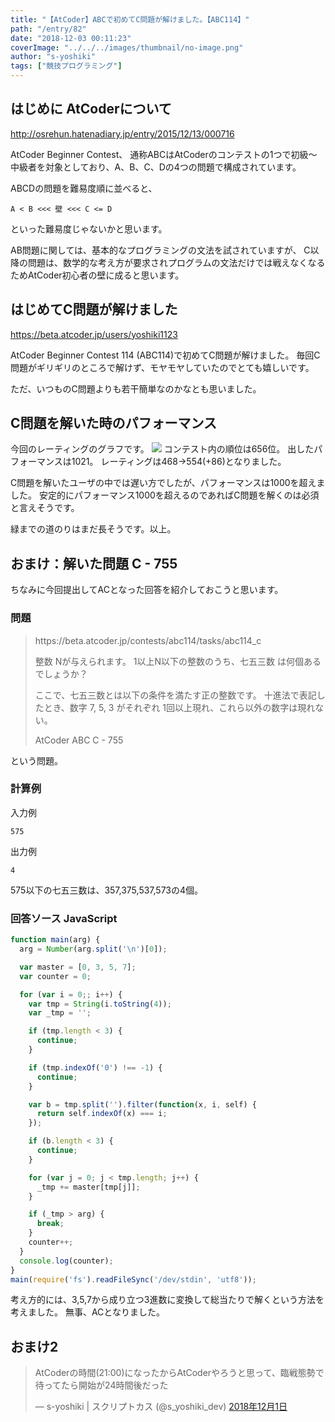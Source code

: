 ```yaml
---
title: "【AtCoder】ABCで初めてC問題が解けました。【ABC114】"
path: "/entry/82"
date: "2018-12-03 00:11:23"
coverImage: "../../../images/thumbnail/no-image.png"
author: "s-yoshiki"
tags: ["競技プログラミング"]
---
```


## はじめに AtCoderについて

http://osrehun.hatenadiary.jp/entry/2015/12/13/000716

AtCoder Beginner Contest、 通称ABCはAtCoderのコンテストの1つで初級〜中級者を対象としており、A、B、C、Dの4つの問題で構成されています。

ABCDの問題を難易度順に並べると、

```
A < B <<< 壁 <<< C <= D
```

といった難易度じゃないかと思います。

AB問題に関しては、基本的なプログラミングの文法を試されていますが、
C以降の問題は、数学的な考え方が要求されプログラムの文法だけでは戦えなくなるためAtCoder初心者の壁に成ると思います。

## はじめてC問題が解けました

https://beta.atcoder.jp/users/yoshiki1123

AtCoder Beginner Contest 114 (ABC114)で初めてC問題が解けました。
毎回C問題がギリギリのところで解けず、モヤモヤしていたのでとても嬉しいです。

ただ、いつものC問題よりも若干簡単なのかなとも思いました。

## C問題を解いた時のパフォーマンス

今回のレーティングのグラフです。
<img src="https://pbs.twimg.com/media/Dta4UZNV4AA3IVJ.jpg">
コンテスト内の順位は656位。
出したパフォーマンスは1021。
レーティングは468→554(+86)となりました。

C問題を解いたユーザの中では遅い方でしたが、パフォーマンスは1000を超えました。
安定的にパフォーマンス1000を超えるのであればC問題を解くのは必須と言えそうです。

緑までの道のりはまだ長そうです。以上。

## おまけ：解いた問題 C - 755

ちなみに今回提出してACとなった回答を紹介しておこうと思います。

### 問題

<blockquote>https://beta.atcoder.jp/contests/abc114/tasks/abc114_c

整数 Nが与えられます。
1以上N以下の整数のうち、七五三数 は何個あるでしょうか？

ここで、七五三数とは以下の条件を満たす正の整数です。
十進法で表記したとき、数字 7, 5, 3 がそれぞれ 1回以上現れ、これら以外の数字は現れない。

AtCoder ABC C - 755</blockquote>
という問題。

### 計算例

入力例

```
575
```

出力例

```
4
```

575以下の七五三数は、357,375,537,573の4個。

### 回答ソース JavaScript

```js
function main(arg) {
  arg = Number(arg.split('\n')[0]);

  var master = [0, 3, 5, 7];
  var counter = 0;

  for (var i = 0;; i++) {
    var tmp = String(i.toString(4));
    var _tmp = '';

    if (tmp.length < 3) {
      continue;
    }

    if (tmp.indexOf('0') !== -1) {
      continue;
    }

    var b = tmp.split('').filter(function(x, i, self) {
      return self.indexOf(x) === i;
    });

    if (b.length < 3) {
      continue;
    }

    for (var j = 0; j < tmp.length; j++) {
      _tmp += master[tmp[j]];
    }

    if (_tmp > arg) {
      break;
    }
    counter++;
  }
  console.log(counter);
}
main(require('fs').readFileSync('/dev/stdin', 'utf8'));
```

考え方的には、3,5,7から成り立つ3進数に変換して総当たりで解くという方法を考えました。
無事、ACとなりました。

## おまけ2

<blockquote class="twitter-tweet" data-lang="ja">
<p lang="ja" dir="ltr">AtCoderの時間(21:00)になったからAtCoderやろうと思って、臨戦態勢で待ってたら開始が24時間後だった

— s-yoshiki | スクリプトカス (@s_yoshiki_dev) <a href="https://twitter.com/s_yoshiki_dev/status/1068837979437690881?ref_src=twsrc%5Etfw">2018年12月1日</a></blockquote>

<script async="" src="https://platform.twitter.com/widgets.js" charset="utf-8"></script>
